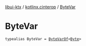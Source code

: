 [libui-ktx](../index.md) / [kotlinx.cinterop](index.md) / [ByteVar](./-byte-var.md)

# ByteVar

`typealias ByteVar = `[`ByteVarOf`](-byte-var-of/index.md)`<`[`Byte`](https://kotlinlang.org/api/latest/jvm/stdlib/kotlin/-byte/index.html)`>`